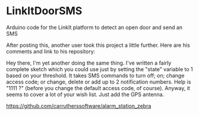 # LinkItDoorSMS
Arduino code for the LinkIt platform to detect an open door and send an SMS

After posting this, another user took this project a little further.  Here are his comments and link to his repository:

Hey there, I'm yet another doing the same thing. I've written a fairly complete sketch which you could use 
just by setting the "state" variable to 1 based on your threshold. It takes SMS commands to turn off; on; 
change access code; or change, delete or add up to 2 notification numbers. Help 
is "1111 ?" (before you change the default access code, of course). Anyway, it seems to cover 
a lot of your wish list. Just add the GPS antenna. 

https://github.com/carrutherssoftware/alarm_station_zebra
